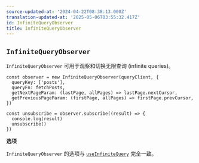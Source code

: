 ```yaml
---
source-updated-at: '2024-04-22T08:38:13.000Z'
translation-updated-at: '2025-05-06T03:55:32.417Z'
id: InfiniteQueryObserver
title: InfiniteQueryObserver
---
```


## `InfiniteQueryObserver`

`InfiniteQueryObserver` 可用于观察和切换无限查询 (infinite queries)。

```tsx
const observer = new InfiniteQueryObserver(queryClient, {
  queryKey: ['posts'],
  queryFn: fetchPosts,
  getNextPageParam: (lastPage, allPages) => lastPage.nextCursor,
  getPreviousPageParam: (firstPage, allPages) => firstPage.prevCursor,
})

const unsubscribe = observer.subscribe((result) => {
  console.log(result)
  unsubscribe()
})
```

**选项**

`InfiniteQueryObserver` 的选项与 [`useInfiniteQuery`](../../framework/react/reference/useInfiniteQuery) 完全一致。

